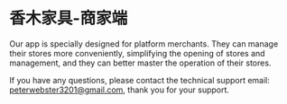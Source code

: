 # 香木家具-商家端

Our app is specially designed for platform merchants. They can manage their stores more conveniently, simplifying the opening of stores and management, and they can better master the operation of their stores.

If you have any questions, please contact the technical support email: peterwebster3201@gmail.com, thank you for your support.
